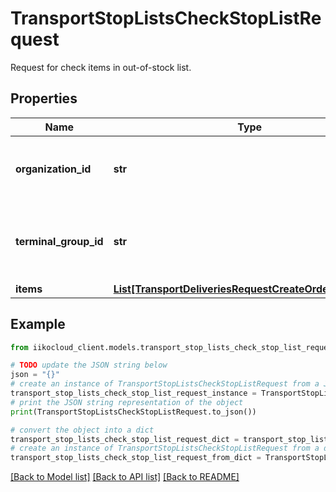 # TransportStopListsCheckStopListRequest

Request for check items in out-of-stock list.

## Properties

Name | Type | Description | Notes
------------ | ------------- | ------------- | -------------
**organization_id** | **str** | Organization ID.                Can be obtained by &#x60;/organizations&#x60; operation. | 
**terminal_group_id** | **str** | Front group ID the order must be sent to.    Can be obtained by &#x60;/terminal_groups&#x60; operation. | 
**items** | [**List[TransportDeliveriesRequestCreateOrderOrderItem]**](TransportDeliveriesRequestCreateOrderOrderItem.md) | Order items. | 

## Example

```python
from iikocloud_client.models.transport_stop_lists_check_stop_list_request import TransportStopListsCheckStopListRequest

# TODO update the JSON string below
json = "{}"
# create an instance of TransportStopListsCheckStopListRequest from a JSON string
transport_stop_lists_check_stop_list_request_instance = TransportStopListsCheckStopListRequest.from_json(json)
# print the JSON string representation of the object
print(TransportStopListsCheckStopListRequest.to_json())

# convert the object into a dict
transport_stop_lists_check_stop_list_request_dict = transport_stop_lists_check_stop_list_request_instance.to_dict()
# create an instance of TransportStopListsCheckStopListRequest from a dict
transport_stop_lists_check_stop_list_request_from_dict = TransportStopListsCheckStopListRequest.from_dict(transport_stop_lists_check_stop_list_request_dict)
```
[[Back to Model list]](../README.md#documentation-for-models) [[Back to API list]](../README.md#documentation-for-api-endpoints) [[Back to README]](../README.md)


